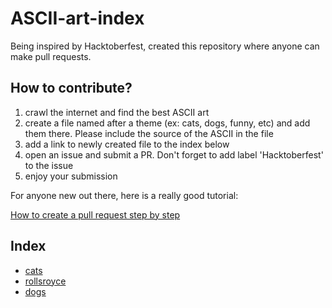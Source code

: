 # ASCII-art-index

Being inspired by Hacktoberfest, created this repository where anyone can make pull requests.

## How to contribute?

1. crawl the internet and find the best ASCII art
2. create a file named after a theme (ex: cats, dogs, funny, etc) and add them there. Please include the source of the ASCII in the file
3. add a link to newly created file to the index below
4. open an issue and submit a PR. Don't forget to add label 'Hacktoberfest' to the issue
5. enjoy your submission

For anyone new out there, here is a really good tutorial:

[How to create a pull request step by step](https://www.digitalocean.com/community/tutorials/how-to-create-a-pull-request-on-github)


## Index

- [cats](cats.md)
- [rollsroyce](rollsroyce.md)
- [dogs](dogs.md)

